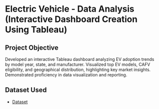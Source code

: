 # Electric Vehicle - Data Analysis (Interactive Dashboard Creation Using Tableau)
## Project Objective
Developed an interactive Tableau dashboard analyzing EV adoption trends by model year, state, and manufacturer. Visualized top EV models, CAFV eligibility, and geographical distribution, highlighting key market insights. Demonstrated proficiency in data visualization and reporting.

## Dataset Used
- <a href="https://github.com/Muhammad-Allaithi/Data-Analysis-Dashboard-Tableau/blob/main/ELECTRIC%20VEHICLE%20DATA%20ANALYSIS.twbx">Dataset</a>
